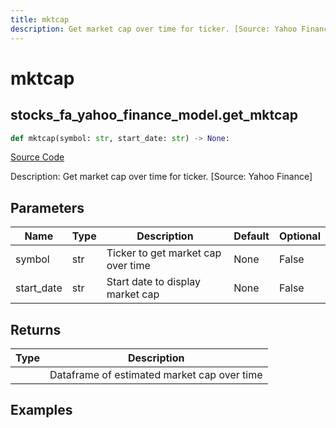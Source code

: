 ```yaml
---
title: mktcap
description: Get market cap over time for ticker. [Source: Yahoo Finance]
---
```

# mktcap

## stocks_fa_yahoo_finance_model.get_mktcap

```python
def mktcap(symbol: str, start_date: str) -> None:
```
[Source Code](https://github.com/OpenBB-finance/OpenBBTerminal/tree/main/openbb_terminal/stocks/fundamental_analysis/yahoo_finance_model.py#L272)

Description: Get market cap over time for ticker. [Source: Yahoo Finance]

## Parameters

| Name | Type | Description | Default | Optional |
| ---- | ---- | ----------- | ------- | -------- |
| symbol | str | Ticker to get market cap over time | None | False |
| start_date | str | Start date to display market cap | None | False |

## Returns

| Type | Description |
| ---- | ----------- |
|  | Dataframe of estimated market cap over time |

## Examples

